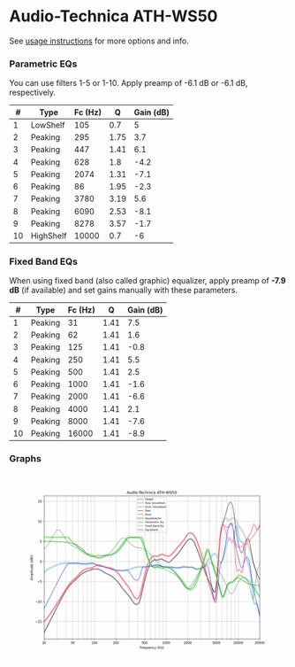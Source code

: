 # Audio-Technica ATH-WS50
See [usage instructions](https://github.com/jaakkopasanen/AutoEq#usage) for more options and info.

### Parametric EQs
You can use filters 1-5 or 1-10. Apply preamp of -6.1 dB or -6.1 dB, respectively.

|   # | Type      |   Fc (Hz) |    Q |   Gain (dB) |
|-----|-----------|-----------|------|-------------|
|   1 | LowShelf  |       105 | 0.7  |         5   |
|   2 | Peaking   |       295 | 1.75 |         3.7 |
|   3 | Peaking   |       447 | 1.41 |         6.1 |
|   4 | Peaking   |       628 | 1.8  |        -4.2 |
|   5 | Peaking   |      2074 | 1.31 |        -7.1 |
|   6 | Peaking   |        86 | 1.95 |        -2.3 |
|   7 | Peaking   |      3780 | 3.19 |         5.6 |
|   8 | Peaking   |      6090 | 2.53 |        -8.1 |
|   9 | Peaking   |      8278 | 3.57 |        -1.7 |
|  10 | HighShelf |     10000 | 0.7  |        -6   |

### Fixed Band EQs
When using fixed band (also called graphic) equalizer, apply preamp of **-7.9 dB** (if available) and set gains manually with these parameters.

|   # | Type    |   Fc (Hz) |    Q |   Gain (dB) |
|-----|---------|-----------|------|-------------|
|   1 | Peaking |        31 | 1.41 |         7.5 |
|   2 | Peaking |        62 | 1.41 |         1.6 |
|   3 | Peaking |       125 | 1.41 |        -0.8 |
|   4 | Peaking |       250 | 1.41 |         5.5 |
|   5 | Peaking |       500 | 1.41 |         2.5 |
|   6 | Peaking |      1000 | 1.41 |        -1.6 |
|   7 | Peaking |      2000 | 1.41 |        -6.6 |
|   8 | Peaking |      4000 | 1.41 |         2.1 |
|   9 | Peaking |      8000 | 1.41 |        -7.6 |
|  10 | Peaking |     16000 | 1.41 |        -8.9 |

### Graphs
![](./Audio-Technica%20ATH-WS50.png)
